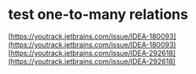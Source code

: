 # test one-to-many relations

[https://youtrack.jetbrains.com/issue/IDEA-180093](https://youtrack.jetbrains.com/issue/IDEA-180093)
[https://youtrack.jetbrains.com/issue/IDEA-292618](https://youtrack.jetbrains.com/issue/IDEA-292618)